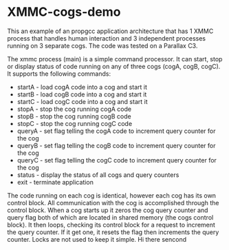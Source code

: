 XMMC-cogs-demo
==============
This an example of an propgcc application architecture that has 1 XMMC process that handles human interaction and 3 independent processes running on 3 separate cogs. The code was tested on a Parallax C3.  

The xmmc process (main) is a simple command processor.  It can start, stop or display status of code running on any of three cogs (cogA, cogB, cogC).  It supports the following commands:
* startA - load cogA code into a cog and start it
* startB - load cogB code into a cog and start it
* startC - load cogC code into a cog and start it
* stopA  - stop the cog running cogA code
* stopB  - stop the cog running cogB code
* stopC  - stop the cog running cogC code
* queryA - set flag telling the cogA code to increment query counter for the cog
* queryB - set flag telling the cogB code to increment query counter for the cog
* queryC - set flag telling the cogC code to increment query counter for the cog
* status - display the status of all cogs and query counters
* exit   - terminate application

The code running on each cog is identical, however each cog has its own control block.  All communication with the cog is accomplished through the control block.  When a cog starts up it zeros the cog query counter and query flag both of which are located in shared memory (the cogs control block).  It then loops, checking its control block for a request to increment the query counter.  If it get one, it resets the flag then increments the query counter. Locks are not used to keep it simple.
Hi there
sencond
